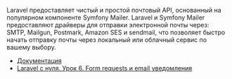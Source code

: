 Laravel предоставляет чистый и простой почтовый API, основанный на популярном компоненте Symfony Mailer.
Laravel и Symfony Mailer предоставляют драйверы для отправки электронной почты через: 
SMTP, Mailgun, Postmark, Amazon SES и sendmail, 
что позволяет быстро начать отправку почты через локальный или облачный сервис по вашему выбору.

[//]: # "materials"

- [Документация](https://laravel.com/docs/10.x/mail)
- [Laravel с нуля. Урок 6. Form requests и email уведомления](https://youtu.be/X8R2tpMJhh4)

[//]: # "/materials"
